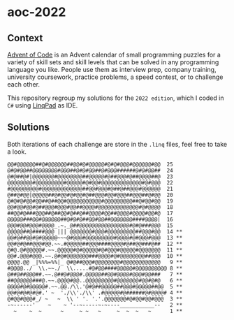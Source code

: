 # aoc-2022

## Context

[Advent of Code](https://adventofcode.com/) is an Advent calendar of small programming puzzles for a variety of skill sets and skill levels that can be solved in any programming language you like. People use them as interview prep, company training, university coursework, practice problems, a speed contest, or to challenge each other.

This repository regroup my solutions for the `2022 edition`, which I coded in `C#` using [LinqPad](https://www.linqpad.net/) as IDE.

## Solutions

Both iterations of each challenge are store in the `.linq` files, feel free to take a look.

```
@@#@@@@@@##@#@@@@@@##@@#@#@@@@@#@#@#@@@#@@@@@@#@@  25
@#@#@@##@@@@@@@@#@@@##@#@#@@##@#@@@######@#@#@@##  24
@#@##@#|@@@@@@@#@@@@@@@@##@@@@@#@##@@@#@##@@@@##@  23
@@@@@@@@#@@@@@@@@@#@@@@@#@#@@#@@@@@@@@@@@@@#@#@@@  22
#@@@@@@@@@#@@@@@@@@@@@@@##@@#@@@#@##@##@@@#@@@@@@  21
@##@#@@|@@@@@##@#@@#@#@@#@##@@@#@@#@@@##@@@##@#@@  20
@#@#@#@@#@@##@##@@#@@@@@@@@@@@#@@@@@@@@@##@#@@#@@  19
@@#@@#@@#@##@@@#@@@#@@##@@@@#@@@@@@@@@@@@@#@#@@@@  18
##@@#@###@@@##@##@@#@##@##@@@@#@@##@@@@#@@@@#@@#@  17
@@@@@###@@#@@@@@@##@#@#@##@@#@@##@@@@@@@####@@@@|  16
@@@#@@#@@@#@@@@_.~._@##@@@@@@@@@@@@@@@@#@#@###@@@  15
@@@@@##@####@@@ ||| @@@@@@@#@@@#@@@@@@@@@##@@@#@@  14 **
@@#@##@@#@#@@@@@~~~@#@@@#@@@@@@@@@#@@@@#@#@@@#@@@  13 **
@@#@#@##@@@#@@.~~.#@@@@@##@@@####@@@@#@##@@###@##  12 **
@#@.@#@@@@@#.~~.@@@@@#@#@@@@@#@#@@@#@@@@@#@@@@@@@  11 **
@@#.@@@#@@@.~~.@#@#@@@@@@@###@@@@#@#@@@@@@@@##@@@  10 **
@@@@.@@ _|%%%=%%|_ @#@##@@@#@@@@@@@@#@@@@@@@@@@@@   9 **
#@@@@../  \\.~~./  \\.....#@#@@####@@@@@#@@@@@@@@@@ 8 **
@##@##@@@##.~~.@##@#@@@#.@@@@@##@@#@@@@#@@@#@@###   7 **
##@@@@@@###@.~~.@@@@#@@..@@@@@@@@@#@@@@@@@#@@#@#@   6 **
@@@@#@#@@@@@#.~~.@@./\\.'@#@##@@@@@##@@@#@@@@@##@@  5 **
@@#@#@#@#@#.' ~  './\\'./\\' .#@@@@@#@######@#@@@@# 4 **
@#@@#@@@#_/ ~   ~  \\ ' '. '.'.@@@@@@@#@#@@#@@#@@@  3 **
-~------'    ~    ~ '--~-----~-~----___________--   2 **
  ~    ~  ~      ~     ~ ~   ~     ~  ~  ~   ~      1 **
```